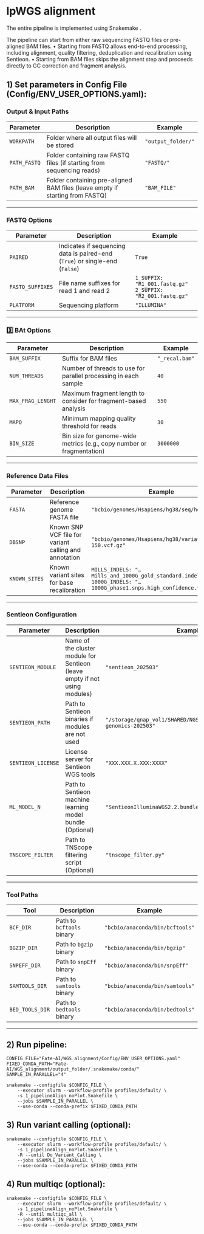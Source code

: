 # lpWGS alignment

The entire pipeline is implemented using Snakemake .

The pipeline can start from either raw sequencing FASTQ files or pre-aligned BAM files.
	•	Starting from FASTQ allows end-to-end processing, including alignment, quality filtering, deduplication and recalibration using Sentieon.
	•	Starting from BAM files skips the alignment step and proceeds directly to GC correction and fragment analysis.

## 1) Set parameters in Config File (Config/ENV_USER_OPTIONS.yaml): 

### Output & Input Paths

| Parameter | Description | Example |
|-----------|-------------|---------|
| `WORKPATH` | Folder where all output files will be stored | `"output_folder/"` |
| `PATH_FASTQ` | Folder containing raw FASTQ files (if starting from sequencing reads) | `"FASTQ/"` |
| `PATH_BAM` | Folder containing pre-aligned BAM files (leave empty if starting from FASTQ) | `"BAM_FILE"` |

---

### FASTQ Options

| Parameter | Description | Example |
|-----------|-------------|---------|
| `PAIRED` | Indicates if sequencing data is paired-end (`True`) or single-end (`False`) | `True` |
| `FASTQ_SUFFIXES` | File name suffixes for read 1 and read 2 | `1_SUFFIX: "R1_001.fastq.gz"`<br>`2_SUFFIX: "R2_001.fastq.gz"` |
| `PLATFORM` | Sequencing platform | `"ILLUMINA"` |

---

### 3️⃣ BAt Options

| Parameter | Description | Example |
|-----------|-------------|---------|
| `BAM_SUFFIX` | Suffix for BAM files | `"_recal.bam"` |
| `NUM_THREADS` | Number of threads to use for parallel processing in each sample | `40` |
| `MAX_FRAG_LENGHT` | Maximum fragment length to consider for fragment-based analysis | `550` |
| `MAPQ` | Minimum mapping quality threshold for reads | `30` |
| `BIN_SIZE` | Bin size for genome-wide metrics (e.g., copy number or fragmentation) | `3000000` |

---

### Reference Data Files

| Parameter | Description | Example |
|-----------|-------------|---------|
| `FASTA` | Reference genome FASTA file | `"bcbio/genomes/Hsapiens/hg38/seq/hg38.fa"` |
| `DBSNP` | Known SNP VCF file for variant calling and annotation | `"bcbio/genomes/Hsapiens/hg38/variation/dbsnp-150.vcf.gz"` |
| `KNOWN_SITES` | Known variant sites for base recalibration | `MILLS_INDELS: "…Mills_and_1000G_gold_standard.indels.vcf.gz"`<br>`1000G_INDELS: "…1000G_phase1.snps.high_confidence.vcf.gz"` |

---

### Sentieon Configuration 

| Parameter | Description | Example |
|-----------|-------------|---------|
| `SENTIEON_MODULE` | Name of the cluster module for Sentieon (leave empty if not using modules) | `"sentieon_202503"` |
| `SENTIEON_PATH` | Path to Sentieon binaries if modules are not used | `"/storage/qnap_vol1/SHARED/NGSTOOLS/SENTIEON/sentieon-genomics-202503"` |
| `SENTIEON_LICENSE` | License server for Sentieon WGS tools | `"XXX.XXX.X.XXX:XXXX"` |
| `ML_MODEL_N` | Path to Sentieon machine learning model bundle (Optional) | `"SentieonIlluminaWGS2.2.bundle"` |
| `TNSCOPE_FILTER` | Path to TNScope filtering script (Optional) | `"tnscope_filter.py"` |

---

### Tool Paths

| Tool | Description | Example |
|------|-------------|---------|
| `BCF_DIR` | Path to `bcftools` binary | `"bcbio/anaconda/bin/bcftools"` |
| `BGZIP_DIR` | Path to `bgzip` binary | `"bcbio/anaconda/bin/bgzip"` |
| `SNPEFF_DIR` | Path to `snpEff` binary | `"bcbio/anaconda/bin/snpEff"` |
| `SAMTOOLS_DIR` | Path to `samtools` binary | `"bcbio/anaconda/bin/samtools"` |
| `BED_TOOLS_DIR` | Path to `bedtools` binary | `"bcbio/anaconda/bin/bedtools"` |

---


## 2) Run pipeline: 

```
CONFIG_FILE="Fate-AI/WGS_alignment/Config/ENV_USER_OPTIONS.yaml"
FIXED_CONDA_PATH="Fate-AI/WGS_alignment/output_folder/.snakemake/conda/"
SAMPLE_IN_PARALLEL="4"

snakemake --configfile $CONFIG_FILE \
	--executor slurm --workflow-profile profiles/default/ \
	-s 1_pipelineAlign_noPlot.Snakefile \
	--jobs $SAMPLE_IN_PARALLEL \
	--use-conda --conda-prefix $FIXED_CONDA_PATH
```

## 3) Run variant calling (optional):  
```
snakemake --configfile $CONFIG_FILE \
	--executor slurm --workflow-profile profiles/default/ \
	-s 1_pipelineAlign_noPlot.Snakefile \
	-R --until Do_Variant_Calling \
	--jobs $SAMPLE_IN_PARALLEL \
	--use-conda --conda-prefix $FIXED_CONDA_PATH
```

## 4) Run multiqc (optional):  
```
snakemake --configfile $CONFIG_FILE \
	--executor slurm --workflow-profile profiles/default/ \
	-s 1_pipelineAlign_noPlot.Snakefile \
	-R --until multiqc_all \
	--jobs $SAMPLE_IN_PARALLEL \
	--use-conda --conda-prefix $FIXED_CONDA_PATH
```
